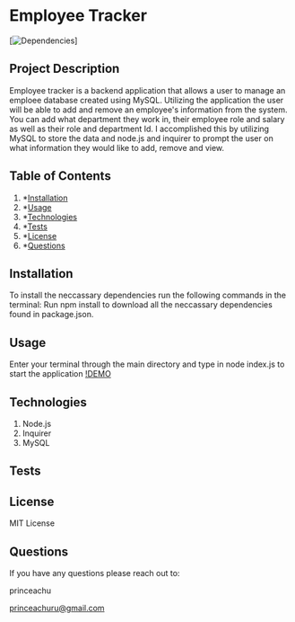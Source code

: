 # Employee Tracker

[![Dependencies](https://img.shields.io/badge/npm%20-inquirer-blue)]

## Project Description

Employee tracker is a backend application that allows a user to manage an emploee database created using MySQL. Utilizing the application the user will be able to add and remove an employee's information from the system. You can add what department they work in, their employee role and salary as well as their role and department Id. I accomplished this by utilizing MySQL to store the data and node.js and inquirer to prompt the user on what information they would like to add, remove and view.

## Table of Contents

1. \*[Installation](#installation)
2. \*[Usage](#usage)
3. \*[Technologies](#Technologies)
4. \*[Tests](#tests)
5. \*[License](#license)
6. \*[Questions](#questions)

## Installation

To install the neccassary dependencies run the following commands in the terminal:
Run npm install to download all the neccassary dependencies found in package.json.

## Usage

Enter your terminal through the main directory and type in node index.js to start the application
[!DEMO](https://drive.google.com/file/d/1H_2Gtp55Atx3QLx59Y_YRdFJQiO1jPAx/view)

## Technologies

1. Node.js
2. Inquirer
3. MySQL

## Tests

## License

MIT License

## Questions

If you have any questions please reach out to:

princeachu

princeachuru@gmail.com
